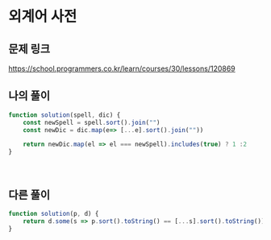 # 외계어 사전

## 문제 링크

https://school.programmers.co.kr/learn/courses/30/lessons/120869
<br>

## 나의 풀이

```js
function solution(spell, dic) {
    const newSpell = spell.sort().join("")
    const newDic = dic.map(e=> [...e].sort().join(""))

    return newDic.map(el => el === newSpell).includes(true) ? 1 :2
}
```
<br>

## 다른 풀이

```js
function solution(p, d) {
    return d.some(s => p.sort().toString() == [...s].sort().toString()) ? 1 : 2;
}
```